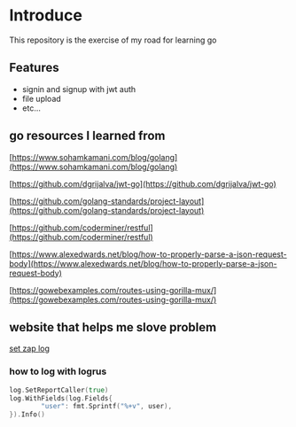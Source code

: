 # Introduce

This repository is the exercise of my road for learning go

## Features

+ signin and signup with jwt auth
+ file upload
+ etc...

## go resources I learned from

[https://www.sohamkamani.com/blog/golang](https://www.sohamkamani.com/blog/golang)

[https://github.com/dgrijalva/jwt-go](https://github.com/dgrijalva/jwt-go)

[https://github.com/golang-standards/project-layout](https://github.com/golang-standards/project-layout)

[https://github.com/coderminer/restful](https://github.com/coderminer/restful)

[https://www.alexedwards.net/blog/how-to-properly-parse-a-json-request-body](https://www.alexedwards.net/blog/how-to-properly-parse-a-json-request-body)

[https://gowebexamples.com/routes-using-gorilla-mux/](https://gowebexamples.com/routes-using-gorilla-mux/)


## website that helps me slove problem 

[set zap log](https://blog.sandipb.net/2018/05/04/using-zap-working-with-global-loggers/)

### how to log with logrus

```go
log.SetReportCaller(true)
log.WithFields(log.Fields{
        "user": fmt.Sprintf("%+v", user),
}).Info()
```